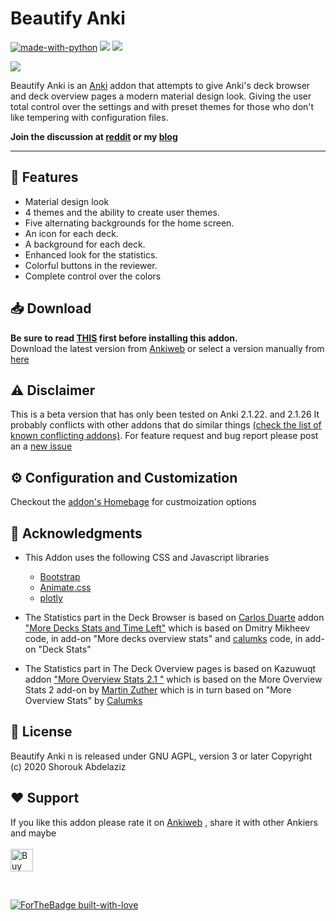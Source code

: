 # Beautify Anki

[![made-with-python](https://img.shields.io/badge/Made%20with-Python-1f425f.svg)](https://www.python.org/) 
<a title="Rate on AnkiWeb" href="add link"><img src="https://glutanimate.com/logos/ankiweb-rate.svg"></a> <a title="Buy me a coffee :)" href="https://ko-fi.com/B0B51L5RI"><img src="https://img.shields.io/badge/ko--fi-contribute-%23579ebd.svg"></a>

![](https://gblobscdn.gitbook.com/assets%2F-M8bIX1VrL7AvQYQHy62%2F-M8bU0Cd_2bCQQXOfPpF%2F-M8bYnu8pXKuV1GQ4lC-%2Fezgif.com-crop.gif?alt=media&token=d2c9feb9-118f-48ea-90da-d2f6e145e6c0)
  
 
Beautify Anki is an [Anki](https://apps.ankiweb.net/) addon that attempts to give Anki's deck browser and deck overview pages a modern material design look. Giving the user total control over the settings and with preset themes for those who don't like tempering with configuration files.

**Join the discussion at [reddit](https://www.reddit.com/r/Anki/comments/gmg0d6/new_addon_beautify_anki_material_design_deck/) or my [blog](https://blog.shorouk.dev/2020/05/beautifing-anki.html)**

---
## 🌟 Features
* Material design look
* 4 themes and the ability to create user themes.
* Five alternating backgrounds for the home screen.
* An icon for each deck.
* A background for each deck.
* Enhanced look for the statistics.
* Colorful buttons in the reviewer.
* Complete control over the colors

## 📥 Download 
<b>Be sure to read [THIS](https://beautify-anki.shorouk.dev/before-install) first before installing this addon.</b><br>
Download the latest version from [Ankiweb](https://ankiweb.net/shared/info/1150874988) or select a version manually from [here](https://github.com/my-Anki/Beautify-Anki/releases)


## ⚠️ Disclaimer
This is a beta version that has only been tested on Anki 2.1.22. and 2.1.26 It probably conflicts with other addons that do similar things [(check the list of known conflicting addons)](https://beautify-anki.shorouk.dev/before-install). For feature request and bug report please post an a [new issue](https://github.com/my-Anki/Beautify-Anki/issues) 


## ⚙️ Configuration and Customization 
Checkout the [addon's Homebage](https://beautify-anki.shorouk.dev/) for custmoization options

## 🙏 Acknowledgments
* This Addon uses the following CSS and Javascript libraries
  * [Bootstrap](https://getbootstrap.com/)
  * [Animate.css](https://animate.style/)
  * [plotly](https://plotly.com/)

* The Statistics part in the Deck Browser is based on [Carlos Duarte](https://github.com/cjdduarte)  addon ["More Decks Stats and Time Left"](https://ankiweb.net/shared/info/1556734708) which is based on Dmitry Mikheev code, in add-on "More decks overview stats" and 
[calumks](calumks@gmail.com) code, in add-on "Deck Stats"

* The Statistics  part in The Deck Overview pages is based on Kazuwuqt addon ["More Overview Stats 2.1
"](https://ankiweb.net/shared/info/738807903) which is based on the More Overview Stats 2 add-on by [Martin Zuther](http://www.mzuther.de/) which is in turn based on "More Overview Stats" by [Calumks](calumks@gmail.com)


## 📄 License 
Beautify Anki n is released under  GNU AGPL, version 3 or later Copyright (c) 2020 Shorouk Abdelaziz


## ❤️ Support
If you like this addon please rate it on [Ankiweb]() ,  share it with other Ankiers and maybe <br><br>
<a href='https://ko-fi.com/B0B51L5RI' target='_blank'><img height='36' style='border:0px;height:36px;' src='https://cdn.ko-fi.com/cdn/kofi2.png?v=2' border='0' alt='Buy Me a Coffee at ko-fi.com' /></a>

<br>

 [![ForTheBadge built-with-love](http://ForTheBadge.com/images/badges/built-with-love.svg)](https://github.com/ShoroukAziz/)
